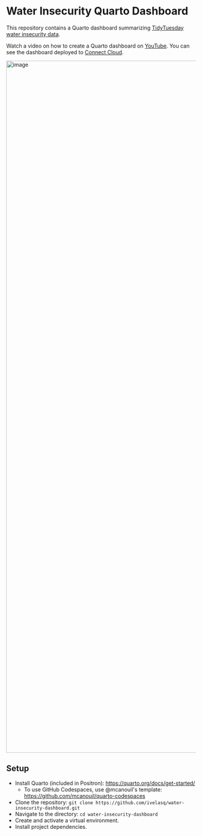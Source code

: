 # Water Insecurity Quarto Dashboard

This repository contains a Quarto dashboard summarizing [TidyTuesday water insecurity data](https://github.com/rfordatascience/tidytuesday/blob/main/data/2025/2025-01-28/readme.md).

Watch a video on how to create a Quarto dashboard on [YouTube](https://www.youtube.com/watch?v=uLGe9zuuNl0). You can see the dashboard deployed to [Connect Cloud](https://ivelasq-water-insecurity-dashboard.share.connect.posit.cloud/).  

<img width="1840" alt="image" src="https://github.com/user-attachments/assets/c8504cd1-004f-4efd-b61a-b111b9eee9b2" />

## Setup

* Install Quarto (included in Positron): https://quarto.org/docs/get-started/
  * To use GitHub Codespaces, use @mcanouil's template: https://github.com/mcanouil/quarto-codespaces
* Clone the repository: `git clone https://github.com/ivelasq/water-insecurity-dashboard.git`
* Navigate to the directory: `cd water-insecurity-dashboard`
* Create and activate a virtual environment.
* Install project dependencies.
